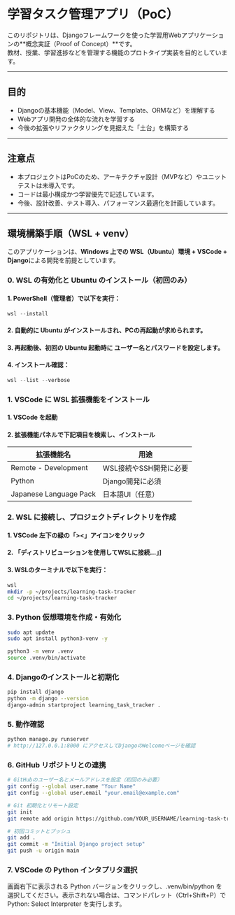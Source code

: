 # 学習タスク管理アプリ（PoC）

このリポジトリは、Djangoフレームワークを使った学習用Webアプリケーションの**概念実証（Proof of Concept）**です。  
教材、授業、学習進捗などを管理する機能のプロトタイプ実装を目的としています。

---

## 目的

- Djangoの基本機能（Model、View、Template、ORMなど）を理解する  
- Webアプリ開発の全体的な流れを学習する  
- 今後の拡張やリファクタリングを見据えた「土台」を構築する  

---

## 注意点

- 本プロジェクトはPoCのため、アーキテクチャ設計（MVPなど）やユニットテストは未導入です。  
- コードは最小構成かつ学習優先で記述しています。  
- 今後、設計改善、テスト導入、パフォーマンス最適化を計画しています。  

---

## 環境構築手順（WSL + venv）

このアプリケーションは、**Windows 上での WSL（Ubuntu）環境 + VSCode + Django**による開発を前提としています。

### 0. WSL の有効化と Ubuntu のインストール（初回のみ）

#### 1. PowerShell（管理者）で以下を実行：

```powershell
wsl --install
```

#### 2. 自動的に Ubuntu がインストールされ、PCの再起動が求められます。

#### 3. 再起動後、初回の Ubuntu 起動時に ユーザー名とパスワードを設定します。

#### 4. インストール確認：

```powershell
wsl --list --verbose
```

### 1. VSCode に WSL 拡張機能をインストール

#### 1. VSCode を起動

#### 2. 拡張機能パネルで下記項目を検索し、インストール

| 拡張機能名                  | 用途             |
| ---------------------- | -------------- |
| Remote - Development   | WSL接続やSSH開発に必要 |
| Python                 | Django開発に必須    |
| Japanese Language Pack | 日本語UI（任意）      |

### 2. WSL に接続し、プロジェクトディレクトリを作成

#### 1. VSCode 左下の緑の「><」アイコンをクリック

#### 2. 「ディストリビューションを使用してWSLに接続...」]

#### 3. WSLのターミナルで以下を実行：

```bash
wsl
mkdir -p ~/projects/learning-task-tracker
cd ~/projects/learning-task-tracker
```

### 3. Python 仮想環境を作成・有効化

```bash
sudo apt update
sudo apt install python3-venv -y

python3 -m venv .venv
source .venv/bin/activate
```

### 4. Djangoのインストールと初期化

```bash
pip install django
python -m django --version
django-admin startproject learning_task_tracker .
```

### 5. 動作確認

```bash
python manage.py runserver
# http://127.0.0.1:8000 にアクセスしてDjangoのWelcomeページを確認
```
### 6. GitHub リポジトリとの連携

```bash
# GitHubのユーザー名とメールアドレスを設定（初回のみ必要）
git config --global user.name "Your Name"
git config --global user.email "your.email@example.com"

# Git 初期化とリモート設定
git init
git remote add origin https://github.com/YOUR_USERNAME/learning-task-tracker.git

# 初回コミットとプッシュ
git add .
git commit -m "Initial Django project setup"
git push -u origin main

```

### 7. VSCode の Python インタプリタ選択
画面右下に表示される Python バージョンをクリックし、.venv/bin/python を選択してください。表示されない場合は、コマンドパレット（Ctrl+Shift+P）で Python: Select Interpreter を実行します。